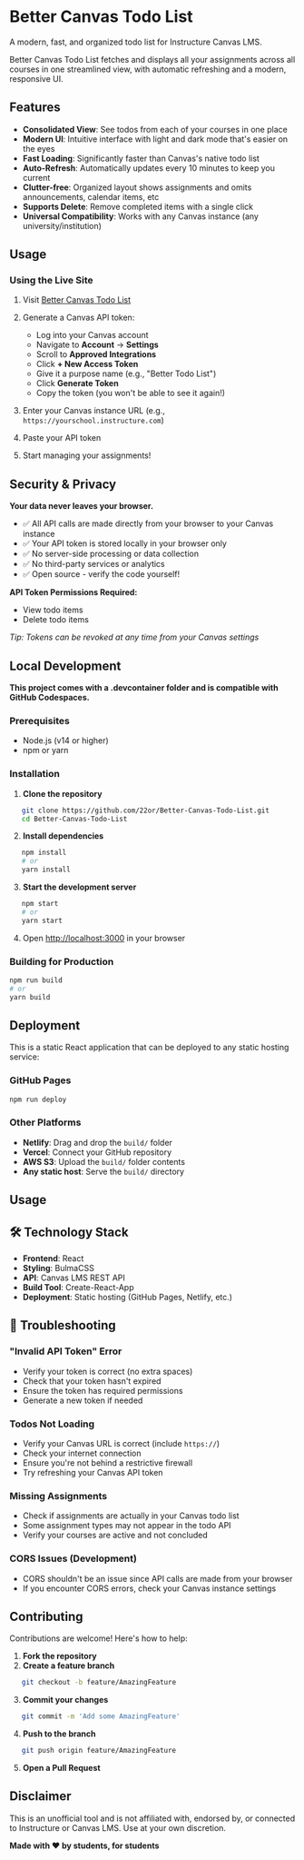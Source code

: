 # Better Canvas Todo List

A modern, fast, and organized todo list for Instructure Canvas LMS.

Better Canvas Todo List fetches and displays all your assignments across all courses in one streamlined view, with automatic refreshing and a modern, responsive UI.

## Features

- **Consolidated View**: See todos from each of your courses in one place
- **Modern UI**: Intuitive interface with light and dark mode that's easier on the eyes
- **Fast Loading**: Significantly faster than Canvas's native todo list
- **Auto-Refresh**: Automatically updates every 10 minutes to keep you current
- **Clutter-free**: Organized layout shows assignments and omits announcements, calendar items, etc
- **Supports Delete**: Remove completed items with a single click
- **Universal Compatibility**: Works with any Canvas instance (any university/institution)

## Usage

### Using the Live Site

1. Visit [Better Canvas Todo List](https://22or.github.io/Better-Canvas-Todo-List)

2. Generate a Canvas API token:
   - Log into your Canvas account
   - Navigate to **Account** → **Settings**
   - Scroll to **Approved Integrations**
   - Click **+ New Access Token**
   - Give it a purpose name (e.g., "Better Todo List")
   - Click **Generate Token**
   - Copy the token (you won't be able to see it again!)

3. Enter your Canvas instance URL (e.g., `https://yourschool.instructure.com`)

4. Paste your API token

5. Start managing your assignments!

## Security & Privacy

**Your data never leaves your browser.**

- ✅ All API calls are made directly from your browser to your Canvas instance
- ✅ Your API token is stored locally in your browser only
- ✅ No server-side processing or data collection
- ✅ No third-party services or analytics
- ✅ Open source - verify the code yourself!

**API Token Permissions Required:**
- View todo items
- Delete todo items

*Tip: Tokens can be revoked at any time from your Canvas settings*

## Local Development

**This project comes with a .devcontainer folder and is compatible with GitHub Codespaces.**

### Prerequisites

- Node.js (v14 or higher)
- npm or yarn

### Installation

1. **Clone the repository**
```bash
   git clone https://github.com/22or/Better-Canvas-Todo-List.git
   cd Better-Canvas-Todo-List
```

2. **Install dependencies**
```bash
   npm install
   # or
   yarn install
```

3. **Start the development server**
```bash
   npm start
   # or
   yarn start
```

4. Open [http://localhost:3000](http://localhost:3000) in your browser

### Building for Production
```bash
npm run build
# or
yarn build
```

## Deployment

This is a static React application that can be deployed to any static hosting service:

### GitHub Pages
```bash
npm run deploy
```

### Other Platforms
- **Netlify**: Drag and drop the `build/` folder
- **Vercel**: Connect your GitHub repository
- **AWS S3**: Upload the `build/` folder contents
- **Any static host**: Serve the `build/` directory

## Usage

## 🛠️ Technology Stack

- **Frontend**: React
- **Styling**: BulmaCSS
- **API**: Canvas LMS REST API
- **Build Tool**: Create-React-App
- **Deployment**: Static hosting (GitHub Pages, Netlify, etc.)

## 🐛 Troubleshooting

### "Invalid API Token" Error
- Verify your token is correct (no extra spaces)
- Check that your token hasn't expired
- Ensure the token has required permissions
- Generate a new token if needed

### Todos Not Loading
- Verify your Canvas URL is correct (include `https://`)
- Check your internet connection
- Ensure you're not behind a restrictive firewall
- Try refreshing your Canvas API token

### Missing Assignments
- Check if assignments are actually in your Canvas todo list
- Some assignment types may not appear in the todo API
- Verify your courses are active and not concluded

### CORS Issues (Development)
- CORS shouldn't be an issue since API calls are made from your browser
- If you encounter CORS errors, check your Canvas instance settings

## Contributing

Contributions are welcome! Here's how to help:

1. **Fork the repository**
2. **Create a feature branch**
```bash
   git checkout -b feature/AmazingFeature
```
3. **Commit your changes**
```bash
   git commit -m 'Add some AmazingFeature'
```
4. **Push to the branch**
```bash
   git push origin feature/AmazingFeature
```
5. **Open a Pull Request**

## Disclaimer

This is an unofficial tool and is not affiliated with, endorsed by, or connected to Instructure or Canvas LMS. Use at your own discretion.

**Made with ❤️ by students, for students**
